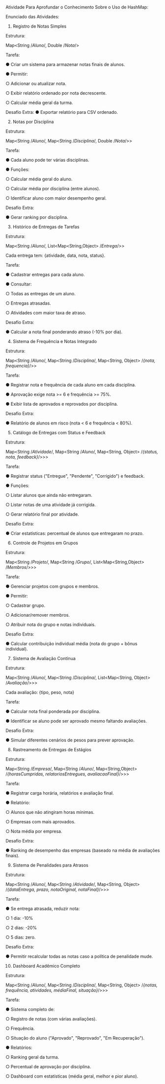 Atividade Para Aprofundar o Conhecimento Sobre o Uso de HashMap:

Enunciado das Atividades:
1. Registro de Notas Simples
   
Estrutura:

Map<String /*Aluno*/, Double /*Nota*/>

Tarefa:

● Criar um sistema para armazenar notas finais de alunos.

● Permitir:

○ Adicionar ou atualizar nota.

○ Exibir relatório ordenado por nota decrescente.

○ Calcular média geral da turma.


Desafio Extra:
● Exportar relatório para CSV ordenado.

2. Notas por Disciplina
   
Estrutura:

Map<String /*Aluno*/, Map<String /*Disciplina*/, Double /*Nota*/>>

Tarefa:

● Cada aluno pode ter várias disciplinas.

● Funções:

○ Calcular média geral do aluno.

○ Calcular média por disciplina (entre alunos).

○ Identificar aluno com maior desempenho geral.


Desafio Extra:

● Gerar ranking por disciplina.

3. Histórico de Entregas de Tarefas
   
Estrutura:

Map<String /*Aluno*/, List<Map<String,Object> /*Entrega*/>>

Cada entrega tem: {atividade, data, nota, status}.

Tarefa:

● Cadastrar entregas para cada aluno.

● Consultar:

○ Todas as entregas de um aluno.

○ Entregas atrasadas.

○ Atividades com maior taxa de atraso.

Desafio Extra:

● Calcular a nota final ponderando atraso (-10% por dia).


4. Sistema de Frequência e Notas Integrado
   
Estrutura:

Map<String /*Aluno*/, Map<String /*Disciplina*/, Map<String,
Object> /*{nota, frequencia}*/>>

Tarefa:

● Registrar nota e frequência de cada aluno em cada disciplina.

● Aprovação exige nota >= 6 e frequência >= 75%.

● Exibir lista de aprovados e reprovados por disciplina.

Desafio Extra:

● Relatório de alunos em risco (nota < 6 e frequência < 80%).


5. Catálogo de Entregas com Status e Feedback
   
Estrutura:

Map<String /*Atividade*/, Map<String /*Aluno*/, Map<String, Object>
/*{status, nota, feedback}*/>>>

Tarefa:

● Registrar status ("Entregue", "Pendente", "Corrigido") e feedback.

● Funções:

○ Listar alunos que ainda não entregaram.

○ Listar notas de uma atividade já corrigida.

○ Gerar relatório final por atividade.


Desafio Extra:

● Criar estatísticas: percentual de alunos que entregaram no prazo.

6. Controle de Projetos em Grupos
   
Estrutura:

Map<String /*Projeto*/, Map<String /*Grupo*/,
List<Map<String,Object> /*Membros*/>>>

Tarefa:

● Gerenciar projetos com grupos e membros.

● Permitir:

○ Cadastrar grupo.

○ Adicionar/remover membros.

○ Atribuir nota do grupo e notas individuais.


Desafio Extra:

● Calcular contribuição individual média (nota do grupo + bônus individual).

7. Sistema de Avaliação Contínua
   
Estrutura:

Map<String /*Aluno*/, Map<String /*Disciplina*/, List<Map<String,
Object> /*Avaliação*/>>>

Cada avaliação: {tipo, peso, nota}

Tarefa:

● Calcular nota final ponderada por disciplina.

● Identificar se aluno pode ser aprovado mesmo faltando avaliações.


Desafio Extra:

● Simular diferentes cenários de pesos para prever aprovação.

8. Rastreamento de Entregas de Estágios
   
Estrutura:

Map<String /*Empresa*/, Map<String /*Aluno*/, Map<String,Object>
/*{horasCumpridas, relatoriosEntregues, avaliacaoFinal}*/>>>

Tarefa:

● Registrar carga horária, relatórios e avaliação final.

● Relatório:

○ Alunos que não atingiram horas mínimas.

○ Empresas com mais aprovados.

○ Nota média por empresa.


Desafio Extra:

● Ranking de desempenho das empresas (baseado na média de avaliações finais).

9. Sistema de Penalidades para Atrasos
    
Estrutura:

Map<String /*Aluno*/, Map<String /*Atividade*/, Map<String, Object>
/*{dataEntrega, prazo, notaOriginal, notaFinal}*/>>>

Tarefa:

● Se entrega atrasada, reduzir nota:

○ 1 dia: -10%

○ 2 dias: -20%

○ 5 dias: zero.


Desafio Extra:

● Permitir recalcular todas as notas caso a política de penalidade mude.

10. Dashboard Acadêmico Completo
    
Estrutura:

Map<String /*Aluno*/, Map<String /*Disciplina*/, Map<String,
Object> /*{notas, frequência, atividades, médiaFinal, situação}*/>>>

Tarefa:

● Sistema completo de:

○ Registro de notas (com várias avaliações).

○ Frequência.


○ Situação do aluno ("Aprovado", "Reprovado", "Em Recuperação").

● Relatórios:

○ Ranking geral da turma.

○ Percentual de aprovação por disciplina.

○ Dashboard com estatísticas (média geral, melhor e pior aluno).
